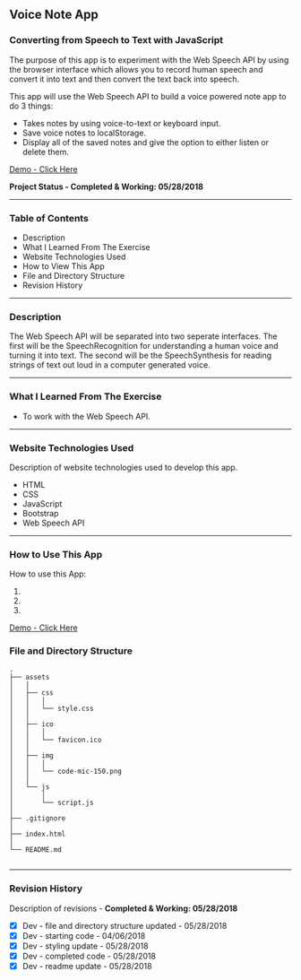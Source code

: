 ## Voice Note App
### Converting from Speech to Text with JavaScript

The purpose of this app is to experiment with the Web Speech API by using the browser interface which allows you to record human speech and convert it into text and then convert the text back into speech. 

This app will use the Web Speech API to build a voice powered note app to do 3 things:

 - Takes notes by using voice-to-text or keyboard input.
 - Save voice notes to localStorage.
 - Display all of the saved notes and give the option to either listen or delete them.

[Demo - Click Here](https://www.dkmitt.com/mycoding/voice-note-app) 


__Project Status - Completed & Working: 05/28/2018__


----

### Table of Contents

  -  Description
  -  What I Learned From The Exercise
  -  Website Technologies Used
  -  How to View This App
  -  File and Directory Structure
  -  Revision History

----


### Description

The Web Speech API will be separated into two seperate interfaces. The first will be the SpeechRecognition for understanding a human voice and turning it into text. The second will be the SpeechSynthesis for reading strings of text out loud in a computer generated voice.



----


### What I Learned From The Exercise
- To work with the Web Speech API.


----


### Website Technologies Used

Description of website technologies used to develop this app.

- HTML
- CSS
- JavaScript
- Bootstrap
- Web Speech API

----


### How to Use This App

How to use this App:

1. ​
2. ​
3. ​

  [Demo - Click Here](https://www.dkmitt.com/mycoding/voice-note-app) 

### File and Directory Structure

```
.
├── assets
│   │
│   ├── css
│   │   │
│   │   └── style.css
│   │
│   ├── ico
│   │   │
│   │   └── favicon.ico
│   │
│   ├── img
│   │   │
│   │   └── code-mic-150.png
│   │
│   └── js
│       │
│       └── script.js
│ 
├── .gitignore
│
├── index.html
│
└── README.md     
       
```

----


### Revision History 

Description of revisions - __Completed & Working: 05/28/2018__

  - [x] Dev - file and directory structure updated - 05/28/2018
  - [x] Dev - starting code - 04/06/2018
  - [x] Dev - styling update - 05/28/2018
  - [x] Dev - completed code - 05/28/2018
  - [x] Dev - readme update - 05/28/2018